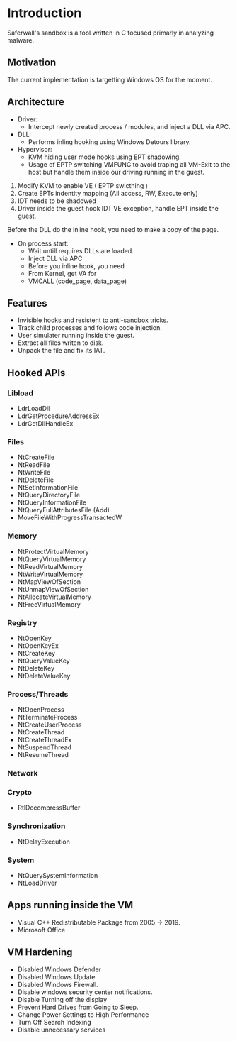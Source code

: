 # Introduction

Saferwall's sandbox is a tool written in C focused primarly in analyzing malware.

## Motivation

The current implementation is targetting Windows OS for the moment.

## Architecture

- Driver:
    - Intercept newly created process / modules, and inject a DLL via APC.
- DLL:
    - Performs inling hooking using Windows Detours library.
- Hypervisor:
    - KVM hiding user mode hooks using EPT shadowing.
    - Usage of EPTP switching VMFUNC to avoid traping all VM-Exit to the host but handle them inside our driving running in the guest.

1. Modify KVM to enable VE ( EPTP swicthing )
2. Create EPTs indentity mapping (All access, RW, Execute only)
3. IDT needs to be shadowed
4. Driver inside the guest hook IDT VE exception, handle EPT inside the guest.

Before the DLL do the inline hook, you need to make a copy of the page.

- On process start:
	- Wait untill requires DLLs are loaded.
	- Inject DLL via APC
	- Before you inline hook, you need 
	- From Kernel, get VA for
	- VMCALL (code_page, data_page)


## Features

- Invisible hooks and resistent to anti-sandbox tricks.
- Track child processes and follows code injection.
- User simulater running inside the guest.
- Extract all files writen to disk.
- Unpack the file and fix its IAT.


## Hooked APIs

### Libload

- LdrLoadDll
- LdrGetProcedureAddressEx
- LdrGetDllHandleEx

### Files

- NtCreateFile
- NtReadFile
- NtWriteFile
- NtDeleteFile
- NtSetInformationFile
- NtQueryDirectoryFile
- NtQueryInformationFile
- NtQueryFullAttributesFile (Add)
- MoveFileWithProgressTransactedW

### Memory

- NtProtectVirtualMemory
- NtQueryVirtualMemory
- NtReadVirtualMemory
- NtWriteVirtualMemory
- NtMapViewOfSection
- NtUnmapViewOfSection
- NtAllocateVirtualMemory
- NtFreeVirtualMemory

### Registry

- NtOpenKey
- NtOpenKeyEx
- NtCreateKey
- NtQueryValueKey
- NtDeleteKey
- NtDeleteValueKey


### Process/Threads

- NtOpenProcess
- NtTerminateProcess
- NtCreateUserProcess
- NtCreateThread
- NtCreateThreadEx
- NtSuspendThread
- NtResumeThread

### Network

### Crypto

- RtlDecompressBuffer

### Synchronization

- NtDelayExecution

### System

- NtQuerySystemInformation
- NtLoadDriver


## Apps running inside the VM

- Visual C++ Redistributable Package from 2005 -> 2019.
- Microsoft Office

## VM Hardening

- Disabled Windows Defender
- Disabled Windows Update
- Disabled Windows Firewall.
- Disable windows security center notifications.
- Disable Turning off the display
- Prevent Hard Drives from Going to Sleep.
- Change Power Settings to High Performance
- Turn Off Search Indexing
- Disable unnecessary services